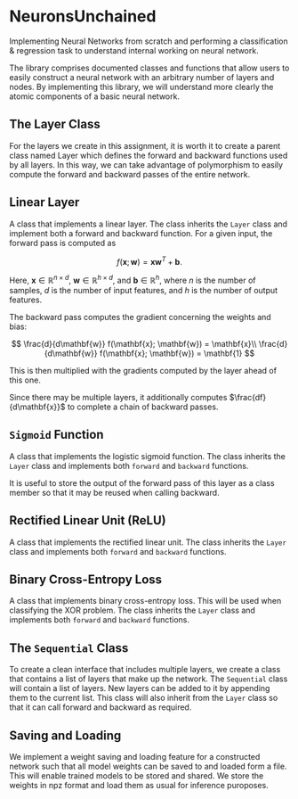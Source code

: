 # NeuronsUnchained

Implementing Neural Networks from scratch and performing a classification & regression task to understand internal working on neural network. 

The library comprises documented classes and functions that allow users to easily construct
a neural network with an arbitrary number of layers and nodes. By implementing
this library, we will understand more clearly the atomic components of a
basic neural network.

## The Layer Class

For the layers we create in this assignment, it is worth it to create a parent class
named Layer which defines the forward and backward functions used by all layers.
In this way, we can take advantage of polymorphism to easily compute the forward and
backward passes of the entire network.

## Linear Layer

A class that implements a linear layer. The class  inherits the `Layer` class
and implement both a forward and backward function.
For a given input, the forward pass is computed as

$$
f(\mathbf{x}; \mathbf{w}) = \mathbf{x} \mathbf{w}^T + \mathbf{b}.
$$

Here, $\mathbf{x} \in \mathbb{R}^{n \times d}$, $\mathbf{w} \in \mathbb{R}^{h \times d}$,
and $\mathbf{b} \in \mathbb{R}^h$,
where $n$ is the number of samples, $d$ is the number of input features, and $h$
is the number of output features.

The backward pass computes the gradient concerning the weights and bias:

$$
\frac{d}{d\mathbf{w}} f(\mathbf{x}; \mathbf{w}) = \mathbf{x}\\
\frac{d}{d\mathbf{w}} f(\mathbf{x}; \mathbf{w}) = \mathbf{1}
$$

This is then multiplied with the gradients computed by the layer ahead of this one.

Since there may be multiple layers, it  additionally computes $\frac{df}{d\mathbf{x}}$
to complete a chain of backward passes.

## `Sigmoid` Function

A class that implements the logistic sigmoid function.
The class inherits the `Layer` class and implements both
`forward` and `backward` functions.

It is useful to store the output of the forward pass of this layer
as a class member so that it may be reused when calling backward.

## Rectified Linear Unit (ReLU)

A class that implements the rectified linear unit.
The class inherits the `Layer` class and implements both
`forward` and `backward` functions.

## Binary Cross-Entropy Loss

A class that implements binary cross-entropy loss. This will be used when classifying the XOR problem.
The class inherits the `Layer` class and implements both
`forward` and `backward` functions.

## The `Sequential` Class

To create a clean interface that includes multiple layers, we create
a class that contains a list of layers that make up the network.
The `Sequential` class will contain a list of layers.
New layers can be added to it by appending them to the current list.
This class will also inherit from the `Layer` class so that it can call forward
and backward as required.

## Saving and Loading

We implement a weight saving and loading feature for a constructed network such that all
model weights can be saved to and loaded form a file. This will enable trained models to
be stored and shared. We store the weights in npz format and load them as usual for inference puroposes.

